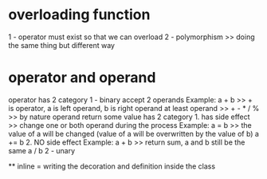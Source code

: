 #  overloading function

1 - operator must exist so that we can overload
2 - polymorphism >> doing the same thing but different way


# operator and operand
operator has 2 category
1 - binary
    accept 2 operands
        Example:
            a + b >> + is operator, a is left operand, b is right operand
    at least operand >> + - * / % >> by nature operand return some value
    has 2 category
    1. has side effect >> change one or both operand during the process
        Example:
            a = b >> the value of a will be changed (value of a will be overwritten by the value of b)
            a += b
    2. NO side effect
        Example:
            a + b >> return sum, a and b still be the same
            a / b
2 - unary

** inline = writing the decoration and definition inside the class
